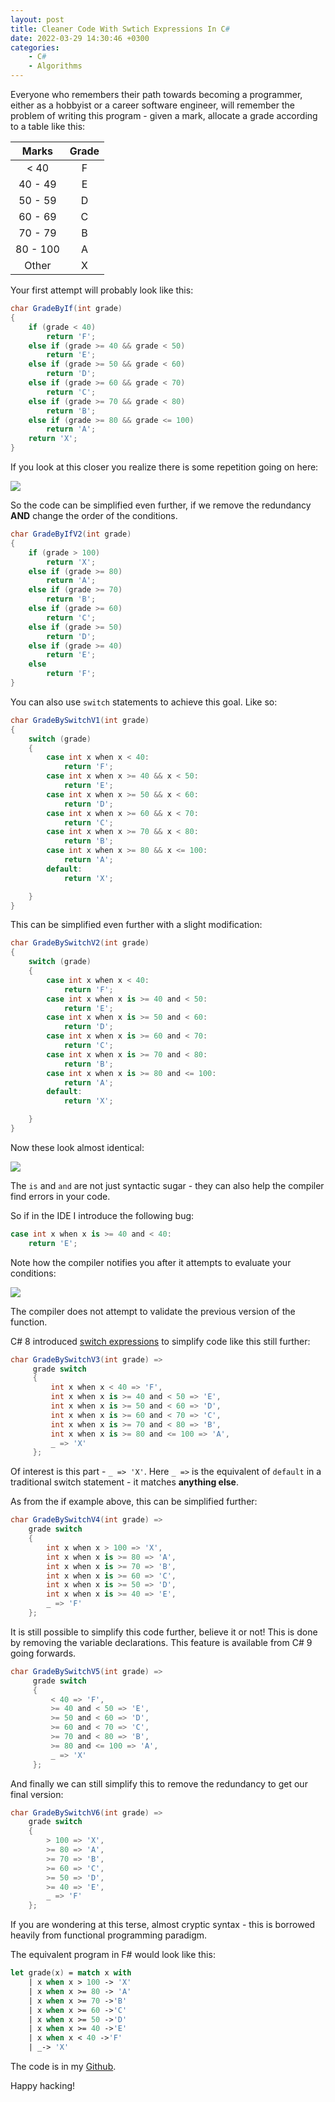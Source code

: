```yaml
---
layout: post
title: Cleaner Code With Swtich Expressions In C#
date: 2022-03-29 14:30:46 +0300
categories:
    - C#
    - Algorithms
---
```

Everyone who remembers their path towards becoming a programmer, either as a hobbyist or a career software engineer, will remember the problem of writing this program - given a mark, allocate a grade according to a table like this:

| Marks | Grade |
|:-------:|:-------:|
| < 40   | F     |
| 40 - 49   | E     |
| 50 - 59   | D     |
| 60 - 69   | C     |
| 70 - 79   | B     |
| 80 - 100   | A     |
| Other  | X     |

Your first attempt will probably look like this:

```csharp
char GradeByIf(int grade)
{
    if (grade < 40)
        return 'F';
    else if (grade >= 40 && grade < 50)
        return 'E';
    else if (grade >= 50 && grade < 60)
        return 'D';
    else if (grade >= 60 && grade < 70)
        return 'C';
    else if (grade >= 70 && grade < 80)
        return 'B';
    else if (grade >= 80 && grade <= 100)
        return 'A';
    return 'X';
}
```

If you look at this closer you realize there is some repetition going on here:

![](../images/2022/03/Repeat.png)

So the code can be simplified even further, if we remove the redundancy **AND** change the order of the conditions.

```csharp
char GradeByIfV2(int grade)
{
    if (grade > 100)
        return 'X';
    else if (grade >= 80)
        return 'A';
    else if (grade >= 70)
        return 'B';
    else if (grade >= 60)
        return 'C';
    else if (grade >= 50)
        return 'D';
    else if (grade >= 40)
        return 'E';
    else
        return 'F';
}
```

You can also use `switch` statements to achieve this goal. Like so:

```csharp
char GradeBySwitchV1(int grade)
{
    switch (grade)
    {
        case int x when x < 40:
            return 'F';
        case int x when x >= 40 && x < 50:
            return 'E';
        case int x when x >= 50 && x < 60:
            return 'D';
        case int x when x >= 60 && x < 70:
            return 'C';
        case int x when x >= 70 && x < 80:
            return 'B';
        case int x when x >= 80 && x <= 100:
            return 'A';
        default:
            return 'X';

    }
}
```

This can be simplified even further with a slight modification:

```csharp
char GradeBySwitchV2(int grade)
{
    switch (grade)
    {
        case int x when x < 40:
            return 'F';
        case int x when x is >= 40 and < 50:
            return 'E';
        case int x when x is >= 50 and < 60:
            return 'D';
        case int x when x is >= 60 and < 70:
            return 'C';
        case int x when x is >= 70 and < 80:
            return 'B';
        case int x when x is >= 80 and <= 100:
            return 'A';
        default:
            return 'X';

    }
}
```

Now these look almost identical:

![](../images/2022/03/Diff.png)

The `is` and `and` are not just syntactic sugar - they can also help the compiler find errors in your code.

So if in the IDE I introduce the following bug:

```csharp
case int x when x is >= 40 and < 40:
    return 'E';
```

Note how the compiler notifies you after it attempts to evaluate your conditions:

![](../images/2022/03/CompilerHelp.png)

The compiler does not attempt to validate the previous version of the function.

C# 8 introduced [switch expressions](https://docs.microsoft.com/en-us/dotnet/csharp/language-reference/operators/switch-expression) to simplify code like this still further:

```csharp
char GradeBySwitchV3(int grade) =>
     grade switch
     {
         int x when x < 40 => 'F',
         int x when x is >= 40 and < 50 => 'E',
         int x when x is >= 50 and < 60 => 'D',
         int x when x is >= 60 and < 70 => 'C',
         int x when x is >= 70 and < 80 => 'B',
         int x when x is >= 80 and <= 100 => 'A',
         _ => 'X'
     };
```

Of interest is this part -  `_ => 'X'`. Here `_ =>` is the equivalent of `default` in a traditional switch statement - it matches **anything else**.

As from the if example above, this can be simplified further:

```csharp
char GradeBySwitchV4(int grade) =>
    grade switch
    {
        int x when x > 100 => 'X',
        int x when x is >= 80 => 'A',
        int x when x is >= 70 => 'B',
        int x when x is >= 60 => 'C',
        int x when x is >= 50 => 'D',
        int x when x is >= 40 => 'E',
        _ => 'F'
    };
```

It is still possible to simplify this code further, believe it or not! This is done by removing the variable declarations. This feature is available from C# 9 going forwards.

```csharp
char GradeBySwitchV5(int grade) =>
     grade switch
     {
         < 40 => 'F',
         >= 40 and < 50 => 'E',
         >= 50 and < 60 => 'D',
         >= 60 and < 70 => 'C',
         >= 70 and < 80 => 'B',
         >= 80 and <= 100 => 'A',
         _ => 'X'
     };
```

And finally we can still simplify this to remove the redundancy to get our final version:

```csharp
char GradeBySwitchV6(int grade) =>
    grade switch
    {
        > 100 => 'X',
        >= 80 => 'A',
        >= 70 => 'B',
        >= 60 => 'C',
        >= 50 => 'D',
        >= 40 => 'E',
        _ => 'F'
    };
```

If you are wondering at this terse, almost cryptic syntax - this is borrowed heavily from functional programming paradigm.

The equivalent program in F# would look like this:

```fsharp
let grade(x) = match x with
    | x when x > 100 -> 'X'
    | x when x >= 80 -> 'A'
    | x when x >= 70 ->'B'
    | x when x >= 60 ->'C'
    | x when x >= 50 ->'D'
    | x when x >= 40 ->'E'
    | x when x < 40 ->'F'
    | _-> 'X'
```

The code is in my [Github](https://github.com/conradakunga/BlogCode/tree/master/2022-03-29%20-%20Clearer%20Code%20With%20Swtich%20Expressions%20In%20C%23).

Happy hacking!